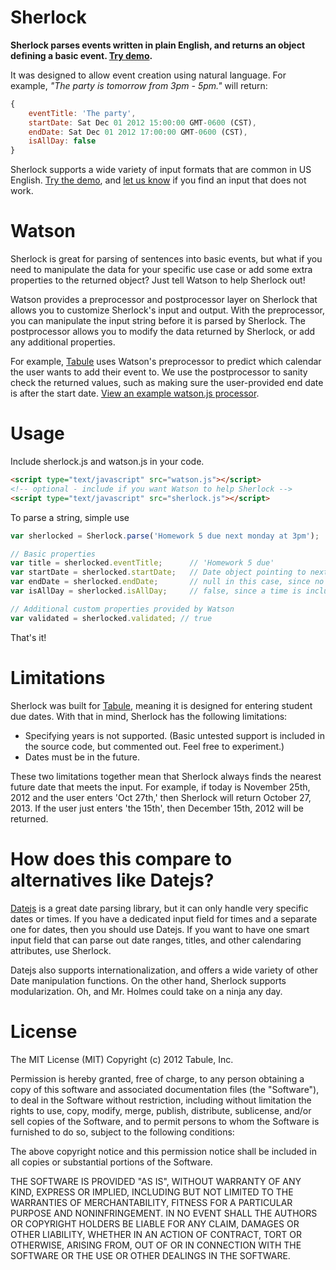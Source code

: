 Sherlock
========

**Sherlock parses events written in plain English, and returns an object defining a basic event.
[Try demo](http://tabule.github.com/Sherlock/).**

It was designed to allow event creation using natural language. For example, *"The party is tomorrow from 3pm - 5pm."* will return:

```javascript
{
	eventTitle: 'The party',
	startDate: Sat Dec 01 2012 15:00:00 GMT-0600 (CST),
	endDate: Sat Dec 01 2012 17:00:00 GMT-0600 (CST),
	isAllDay: false
}
```

Sherlock supports a wide variety of input formats that are common in US English. [Try the demo](http://tabule.github.com/Sherlock/), and [let us know](https://github.com/Tabule/Sherlock/issues) if you find an input that does not work.

# Watson

Sherlock is great for parsing of sentences into basic events, but what if you need to manipulate the data for your specific use case or add some extra properties to the returned object? Just tell Watson to help Sherlock out!

Watson provides a preprocessor and postprocessor layer on Sherlock that allows you to customize Sherlock's input and output. With the preprocessor, you can manipulate the input string before it is parsed by Sherlock. The postprocessor allows you to modify the data returned by Sherlock, or add any additional properties.

For example, [Tabule](https://tabuleapp.com) uses Watson's preprocessor to predict which calendar the user wants to add their event to. We use the postprocessor to sanity check the returned values, such as making sure the user-provided end date is after the start date. [View an example watson.js processor](https://github.com/Tabule/Sherlock/blob/gh-pages/watson.js).

# Usage

Include sherlock.js and watson.js in your code.

```html
<script type="text/javascript" src="watson.js"></script>
<!-- optional - include if you want Watson to help Sherlock -->
<script type="text/javascript" src="sherlock.js"></script>
```

To parse a string, simple use

```javascript
var sherlocked = Sherlock.parse('Homework 5 due next monday at 3pm');

// Basic properties
var	title = sherlocked.eventTitle;		// 'Homework 5 due'
var	startDate = sherlocked.startDate; 	// Date object pointing to next monday at 3pm
var	endDate = sherlocked.endDate; 		// null in this case, since no duration was given
var	isAllDay = sherlocked.isAllDay;		// false, since a time is included with the event

// Additional custom properties provided by Watson
var validated = sherlocked.validated; // true
```

That's it!

# Limitations

Sherlock was built for [Tabule](https://tabuleapp.com), meaning it is designed for entering student due dates. With that in mind, Sherlock has the following limitations:

* Specifying years is not supported. (Basic untested support is included in the source code, but commented out. Feel free to experiment.)
* Dates must be in the future.

These two limitations together mean that Sherlock always finds the nearest future date that meets the input. For example, if today is November 25th, 2012 and the user enters 'Oct 27th,' then Sherlock will return October 27, 2013. If the user just enters 'the 15th', then December 15th, 2012 will be returned.

# How does this compare to alternatives like Datejs?

[Datejs](http://www.datejs.com) is a great date parsing library, but it can only handle very specific dates or times. If you have a dedicated input field for times and a separate one for dates, then you should use Datejs. If you want to have one smart input field that can parse out date ranges, titles, and other calendaring attributes, use Sherlock.

Datejs also supports internationalization, and offers a wide variety of other Date manipulation functions. On the other hand, Sherlock supports modularization. Oh, and Mr. Holmes could take on a ninja any day.

# License

The MIT License (MIT)
Copyright (c) 2012 Tabule, Inc.

Permission is hereby granted, free of charge, to any person obtaining a copy of this software and associated documentation files (the "Software"), to deal in the Software without restriction, including without limitation the rights to use, copy, modify, merge, publish, distribute, sublicense, and/or sell copies of the Software, and to permit persons to whom the Software is furnished to do so, subject to the following conditions:

The above copyright notice and this permission notice shall be included in all copies or substantial portions of the Software.

THE SOFTWARE IS PROVIDED "AS IS", WITHOUT WARRANTY OF ANY KIND, EXPRESS OR IMPLIED, INCLUDING BUT NOT LIMITED TO THE WARRANTIES OF MERCHANTABILITY, FITNESS FOR A PARTICULAR PURPOSE AND NONINFRINGEMENT. IN NO EVENT SHALL THE AUTHORS OR COPYRIGHT HOLDERS BE LIABLE FOR ANY CLAIM, DAMAGES OR OTHER LIABILITY, WHETHER IN AN ACTION OF CONTRACT, TORT OR OTHERWISE, ARISING FROM, OUT OF OR IN CONNECTION WITH THE SOFTWARE OR THE USE OR OTHER DEALINGS IN THE SOFTWARE.